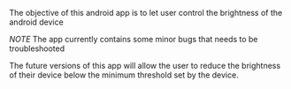 The objective of this android app is to let user control the brightness of the android device

*NOTE* The app currently contains some minor bugs that needs to be troubleshooted


The future versions of this app will allow the user to reduce the brightness of their device below the minimum threshold set by the device.
